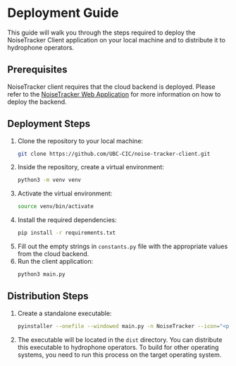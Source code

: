 # Deployment Guide

This guide will walk you through the steps required to deploy the NoiseTracker Client application on your local machine and to distribute it to hydrophone operators.

## Prerequisites
NoiseTracker client requires that the cloud backend is deployed. Please refer to the [NoiseTracker Web Application](https://github.com/UBC-CIC/noise-tracker-web) for more information on how to deploy the backend.

## Deployment Steps
1. Clone the repository to your local machine:
    ```bash
    git clone https://github.com/UBC-CIC/noise-tracker-client.git
    ```
2. Inside the repository, create a virtual environment:
    ```bash
    python3 -m venv venv
    ```
3. Activate the virtual environment:
    ```bash
    source venv/bin/activate
    ```
4. Install the required dependencies:
    ```bash
   pip install -r requirements.txt
   ```
5. Fill out the empty strings in `constants.py` file with the appropriate values from the cloud backend.
6. Run the client application:
    ```bash
    python3 main.py
    ```
   
## Distribution Steps
1. Create a standalone executable:
    ```bash
    pyinstaller --onefile --windowed main.py -n NoiseTracker --icon="<path-to-icon>"
    ```
2. The executable will be located in the `dist` directory. You can distribute this executable to hydrophone operators. To build for other operating systems, you need to run this process on the target operating system.



